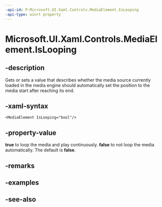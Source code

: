```yaml
---
-api-id: P:Microsoft.UI.Xaml.Controls.MediaElement.IsLooping
-api-type: winrt property
---
```


<!-- Property syntax
public bool IsLooping { get;  set; }
-->

# Microsoft.UI.Xaml.Controls.MediaElement.IsLooping

## -description
Gets or sets a value that describes whether the media source currently loaded in the media engine should automatically set the position to the media start after reaching its end.

## -xaml-syntax
```xaml
<MediaElement IsLooping="bool"/>
```


## -property-value
**true** to loop the media and play continuously. **false** to not loop the media automatically. The default is **false**.

## -remarks

## -examples

## -see-also
